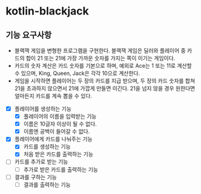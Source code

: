# kotlin-blackjack

## 기능 요구사항

- 블랙잭 게임을 변형한 프로그램을 구현한다. 블랙잭 게임은 딜러와 플레이어 중 카드의 합이 21 또는 21에 가장 가까운 숫자를 가지는 쪽이 이기는 게임이다.
- 카드의 숫자 계산은 카드 숫자를 기본으로 하며, 예외로 Ace는 1 또는 11로 계산할 수 있으며, King, Queen, Jack은 각각 10으로 계산한다.
- 게임을 시작하면 플레이어는 두 장의 카드를 지급 받으며, 두 장의 카드 숫자를 합쳐 21을 초과하지 않으면서 21에 가깝게 만들면 이긴다. 21을 넘지 않을 경우 원한다면 얼마든지 카드를 계속 뽑을 수 있다.

- [x] 플레이어를 생성하는 기능
    - [x] 플레이어의 이름을 입력받는 기능
    - [x] 이름은 10글자 이상이 될 수 없다.
    - [x] 이름엔 공백이 들어갈 수 없다.
- [x] 플레이어에게 카드를 나눠주는 기능
    - [x] 카드를 생성하는 기능
    - [x] 처음 받은 카드를 출력하는 기능
- [ ] 카드를 추가로 받는 기능
    - [ ] 추가로 받은 카드를 출력하는 기능
- [ ] 결과를 구하는 기능
    - [ ] 결과를 출력하는 기능